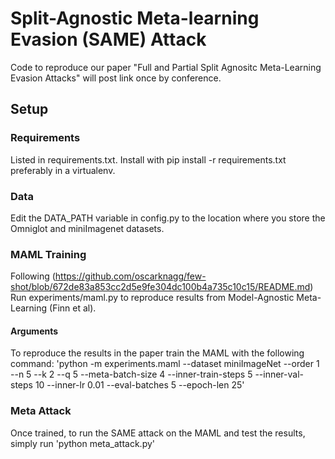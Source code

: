 # Split-Agnostic Meta-learning Evasion (SAME) Attack

Code to reproduce our paper "Full and Partial Split Agnositc Meta-Learning Evasion Attacks" will post link once by conference. 

## Setup
### Requirements
Listed in requirements.txt. Install with pip install -r requirements.txt preferably in a virtualenv.

### Data
Edit the DATA_PATH variable in config.py to the location where you store the Omniglot and miniImagenet datasets.

### MAML Training
Following (https://github.com/oscarknagg/few-shot/blob/672de83a853cc2d5e9fe304dc100b4a735c10c15/README.md) 
Run experiments/maml.py to reproduce results from Model-Agnostic Meta-Learning (Finn et al). 
#### Arguments
To reproduce the results in the paper train the MAML with the following command: 'python -m experiments.maml --dataset miniImageNet --order 1 --n 5 --k 2 --q 5 --meta-batch-size 4 --inner-train-steps 5 --inner-val-steps 10 --inner-lr 0.01 --eval-batches 5 --epoch-len 25' 

### Meta Attack
Once trained, to run the SAME attack on the MAML and test the results, simply run 'python meta_attack.py'



